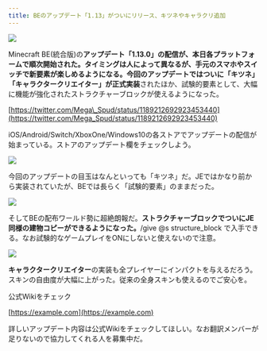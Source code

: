 ```yaml
---
title: BEのアップデート「1.13」がついにリリース、キツネやキャラクリ追加
---
```


![](https://cdn-ak.f.st-hatena.com/images/fotolife/s/sasigume/20210208/20210208105915.png)

Minecraft BE(統合版)の**アップデート「1.13.0」の配信が、本日各プラットフォームで順次開始された。**タイミングは人によって異なるが、手元のスマホやスイッチで新要素が楽しめるようになる。今回のアップデートではついに**「キツネ」「キャラクタークリエイター」が正式実装**されたほか、試験的要素として、大幅に機能が強化されたストラクチャーブロックが使えるようになった。

[https://twitter.com/Mega\_Spud/status/1189212692923453440](https://twitter.com/Mega_Spud/status/1189212692923453440)

iOS/Android/Switch/XboxOne/Windows10の各ストアでアップデートの配信が始まっている。ストアのアップデート欄をチェックしよう。

![](https://cdn-ak.f.st-hatena.com/images/fotolife/s/sasigume/20210208/20210208105915.png)

今回のアップデートの目玉はなんといっても「キツネ」だ。JEではかなり前から実装されていたが、BEでは長らく「試験的要素」のままだった。

![](https://cdn-ak.f.st-hatena.com/images/fotolife/s/sasigume/20210208/20210208102452.png)

そしてBEの配布ワールド勢に超絶朗報だ。**ストラクチャーブロックでついにJE同様の建物コピーができるようになった。**/give @s structure\_block で入手できる。なお試験的なゲームプレイをONにしないと使えないので注意。

![](https://cdn-ak.f.st-hatena.com/images/fotolife/s/sasigume/20210208/20210208121040.jpg)

**キャラクタークリエイター**の実装も全プレイヤーにインパクトを与えるだろう。スキンの自由度が大幅に上がった。従来の全身スキンも使えるのでご安心を。

公式Wikiをチェック

[https://example.com](https://example.com)

詳しいアップデート内容は公式Wikiをチェックしてほしい。なお翻訳メンバーが足りないので協力してくれる人を募集中だ。
